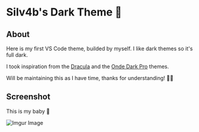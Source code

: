 # Silv4b's Dark Theme 🌚

## About
Here is my first VS Code theme, builded by myself. I like dark themes so it's full dark.

I took inspiration from the [Dracula](https://github.com/dracula/dracula-theme) and the [Onde Dark Pro](https://github.com/Binaryify/OneDark-Pro) themes.

Will be maintaining this as I have time, thanks for understanding! 🙏🏽

## Screenshot

This is my baby 🎉  
  
![Imgur Image](https://i.imgur.com/O8QguuG.png)
